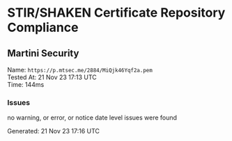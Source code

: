 # STIR/SHAKEN Certificate Repository Compliance

## Martini Security

Name: `https://p.mtsec.me/2884/MiQjk46Yqf2a.pem`\
Tested At: 21 Nov 23 17:13 UTC\
Time: 144ms

### Issues

no warning, or error, or notice date level issues were found

Generated: 21 Nov 23 17:16 UTC